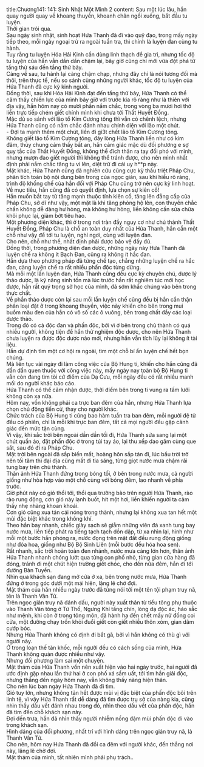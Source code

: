title:Chương141: 141: Sinh Nhật Một Mình 2
content:
Sau một lúc lâu, hắn quay người quay về khoang thuyền, khoanh chân ngồi xuống, bắt đầu tu luyện.<br>Thời gian trôi qua.<br>Sau ngày sinh nhật, sinh hoạt Hứa Thanh đã đi vào quỹ đạo, trong mấy ngày tiếp theo, mỗi ngày ngoại trừ ra ngoài tuần tra, thì chính là luyện đan cùng tu hành.<br>Tuy rằng tu luyện Hóa Hải Kinh cần dùng linh thạch để gia trì, nhưng tốc độ tu luyện của hắn vẫn dần dần chậm lại, bây giờ cũng chỉ mới vừa đột phá từ tầng thứ sáu đến tầng thứ bảy.<br>Càng về sau, tu hành lại càng chậm chạp, nhưng đây chỉ là nói tương đối mà thôi, trên thực tế, nếu so sánh cùng những người khác, tốc độ tu luyện của Hứa Thanh đã cực kỳ kinh người.<br>Đồng thời, sau khi Hóa Hải Kinh đạt đến tầng thứ bảy, Hứa Thanh có thể cảm thấy chiến lực của mình bây giờ với trước kia rõ ràng như là thiên với địa vậy, hắn hôm nay có mười phần nắm chắc, trong vòng ba mươi hơi thở liền trực tiếp chém giết chính mình khi chưa tới Thất Huyết Đồng.<br>Mặc dù so sánh với lão tổ Kim Cương tông thì vẫn có chênh lệch, nhưng Hứa Thanh cũng có nắm chắc đánh nhau chính diện với lão một chút.<br>- Đợi ta mạnh thêm một chút, liền đi gi3t chết lão tổ Kim Cương tông.<br>Không giết lão tổ Kim Cương tông, đáy lòng Hứa Thanh liền như có kim đâm, thủy chung cảm thấy bất an, hắn cảm giác mặc dù đối phương e sợ quy tắc của Thất Huyết Đồng, không thể đích thân ra tay đối phó với mình, nhưng mượn đao giết người thì không thể tránh được, cho nên mình nhất định phải nắm chắc tăng tu vi lên, diệt trừ đi cái uy h**p này.<br>Mặt khác, Hứa Thanh cũng đã nghiên cứu cũng cực kỳ thấu triệt Pháp Chu, phân tích toàn bộ nội dung bên trong của ngọc giản, sau khi hiểu rõ ràng, trình độ khống chế của hắn đối với Pháp Chu cũng trở nên cực kỳ linh hoạt.<br>Về mục tiêu, hắn cũng đã có quyết định, lựa chọn sự kiên cố!<br>Hắn muốn bắt tay từ tăng mạnh thuộc tính kiên cố, tăng lên đẳng cấp của Pháp Chu, sở dĩ như vậy, một mặt là khi tăng phòng hộ lên, con thuyền chắc chắn không dễ dàng hư hỏng, mà không hư hỏng, liền không cần sửa chữa khôi phục lại, giảm bớt tiêu hao.<br>Một phương diện khác, thì ở trong nơi tràn đầy nguy cơ như chủ thành Thất Huyết Đồng, Pháp Chu là chỗ an toàn duy nhất của Hứa Thanh, hắn cần một chỗ như vậy để tới tu luyện, nghỉ ngơi, cùng với luyện đan.<br>Cho nên, chỗ như thế, nhất định phải được bảo vệ đầy đủ.<br>Đồng thời, trong phương diện đan dược, những ngày này Hứa Thanh đã luyện chế ra không ít Bạch Đan, cũng ra không ít hắc đan.<br>Hắn dựa theo phương pháp đã từng chế tạo, chẳng những luyện chế ra hắc đan, càng luyện chế ra rất nhiều phấn độc từng dừng.<br>Mà mỗi một lần luyện đan, Hứa Thanh cũng đều cực kỳ chuyên chú, dược lý thảo dược, là kỹ năng sinh tồn mà lúc trước hắn rất nghiêm túc mới học được, hắn rất quý trọng sở học của mình, đã sớm khắc chúng vào bên trong thực chất.<br>Về phần thảo dược còn lại sau mỗi lần luyện chế cũng đều bị hắn cẩn thận phân loại đặt ở trong khoang thuyền, việc này khiến cho bên trong mui buồm màu đen của hắn có vô số các ô vuông, bên trong chất đầy các loại dược thảo.<br>Trong đó có cả độc đan và phấn độc, bởi vì ở bên trong chủ thành có quá nhiều người, không tiện để hắn thử nghiệm độc dược, cho nên Hứa Thanh chưa luyện ra được độc dược nào mới, nhưng hắn vẫn tích lũy lại không ít tài liệu.<br>Hắn dự định tìm một cơ hội ra ngoài, tìm một chỗ bí ẩn luyện chế hết bọn chúng.<br>Mà liên tục vài ngày đi làm công việc của Bộ Hung ti, khiến cho hắn cũng đã dần dần quen thuộc với công việc này, mấy ngày nay toàn bộ Bộ Hung ti vẫn còn đang tìm tòi cứ điểm của Dạ Cưu, mỗi ngày đều có rất nhiều manh mối do người khác báo cáo.<br>Hứa Thanh có thể cảm nhận được, thời điểm bên trong ti vung ra tấm lưới không còn xa nữa.<br>Hôm nay, vốn không phải ca trực ban đêm của hắn, nhưng Hứa Thanh lựa chọn chủ động tiến cử, thay cho người khác.<br>Chức trách của Bộ Hung ti cũng bao hàm tuần tra ban đêm, mỗi người đệ tử đều có phiên, chỉ là mỗi khi trực ban đêm, tất cả mọi người đều gặp cảnh giác đến mức tận cùng.<br>Vì vậy, khi sắc trời bên ngoài dần dần tối đi, Hứa Thanh sửa sang lại một chút quần áo, đặt phấn độc ở trong túi tay áo, lại thu xếp dao găm cùng que sắt, sau đó đi ra Pháp Chu.<br>Mặt trời bên ngoài đã sắp biến mất, hoàng hôn sắp tản đi, lúc bầu trời trở nên tối tăm thì đại địa cũng mất đi tia sáng, từng giọt nước mưa chậm rãi tung bay trên chủ thành.<br>Thân ảnh Hứa Thanh đứng trong bóng tối, ở bên trong nước mưa, cả người giống như hòa hợp vào một chỗ cùng với bóng đêm, lao nhanh về phía trước.<br>Giờ phút này có gió thổi tới, thổi qua trường bào trên người Hứa Thanh, rào rào rung động, cơn gió này lạnh buốt, hít một hơi, liền khiến người ta cảm thấy nhẹ nhàng khoan khoái.<br>Cơn gió cũng xua tán cái nóng trong thành, nhưng lại không xua tan hết một mùi đặc biệt khác trong không khí.<br>Theo hắn bay nhanh, chiếc giày sạch sẽ giẫm những viên đá xanh tung bay nước mưa, liên tiếp phát ra tiếng tạch tạch dồn dập, từ xa nhìn lại, hình như mỗi một bước hắn phóng ra, nước đọng trên mặt đất đều rung động giống như đóa hoa, giống như Bộ Bộ Sinh Liên (mỗi bước đều hóa hoa sen).<br>Rất nhanh, sắc trời hoàn toàn đen nhánh, nước mưa càng lớn hơn, thân ảnh Hứa Thanh nhanh chóng lướt qua từng con phố nhỏ, từng gian cửa hàng đã đóng, tránh đi một chút hiện trường giết chóc, cho đến nửa đêm, hắn đi tới đường Bản Tuyền.<br>Nhìn qua khách sạn đang mở cửa ở xa, bên trong nước mưa, Hứa Thanh đứng ở trong góc dưới một mái hiên, lặng lẽ chờ đợi.<br>Mật thám của hắn nhiều ngày trước đã từng nói tới một tên tội phạm truy nã, tên là Thanh Vân Tử.<br>Trên ngọc giản truy nã đánh dấu, người này xuất thân từ tiểu tông phụ thuộc vào Thanh Vân tông ở Tử Thổ, Ngưng Khí tầng chín, lòng dạ độc ác, háo sắc như mệnh, khi còn ở trong tông môn, đã hành hạ đến chết mấy nữ đồng coi cửa, một đường chạy trốn khỏi đuổi giết còn giết nhiều thôn xóm, gian dâm cướp bóc.<br>Nhưng Hứa Thanh không có định đi bắt gã, bởi vì hắn không có thù gì với người này.<br>Ở trong loạn thế tàn khốc, mỗi người đều có cách sống của mình, Hứa Thanh không quản được nhiều như vậy.<br>Nhưng đối phương làm sai một chuyện.<br>Mật thám của Hứa Thanh vốn nên xuất hiện vào hai ngày trước, hai người đã ước định gặp nhau lần thứ hai ở con phố xá sầm uất, tới tìm hắn giải độc, nhưng thẳng đến ngày hôm nay, vẫn không thấy nàng hiện thân.<br>Cho nên lúc ban ngày Hứa Thanh đã đi tìm.<br>Gió tuy lớn, nhưng không tản hết được mùi vị đặc biệt của phấn độc bôi trên linh tệ, vì vậy Hứa Thanh rất dễ dàng đã tìm được trụ sở của nàng kia, cũng nhìn thấy dấu vết đánh nhau trong đó, nhìn theo dấu vết của phấn độc, hắn đã tìm đến chỗ khách sạn này.<br>Đợi đến trưa, hắn đã nhìn thấy người nhiễm nồng đậm mùi phấn độc đi vào trong khách sạn.<br>Hình dáng của đối phương, nhất trí với hình dáng trên ngọc giản truy nã, là Thanh Vân Tử.<br>Cho nên, hôm nay Hứa Thanh đã đổi ca đêm với người khác, đến thẳng nơi này, lặng lẽ chờ đợi.<br>Mật thám của mình, tất nhiên mình phải phụ trách..<br>